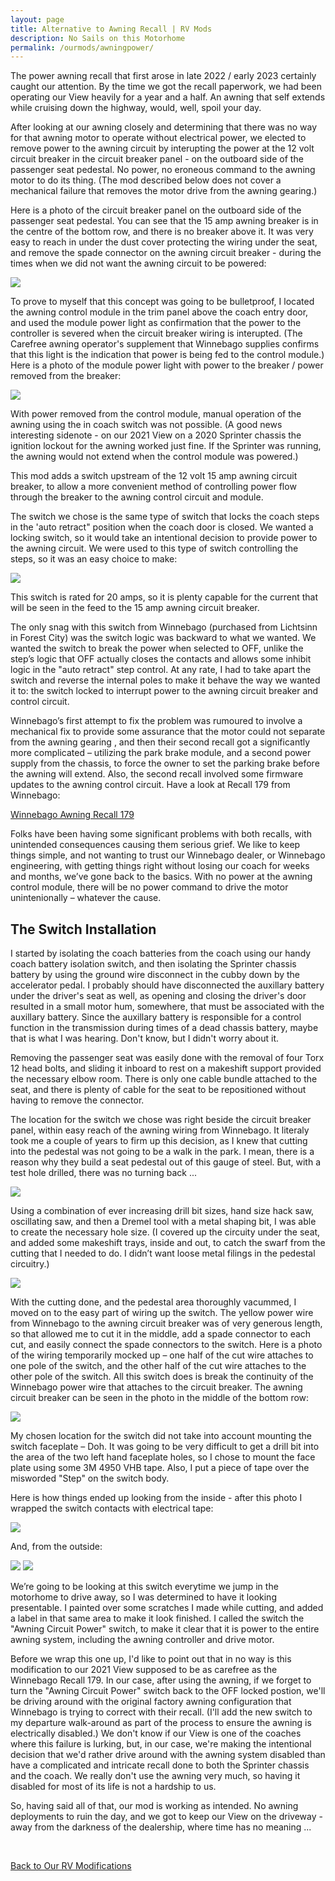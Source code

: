 ```yaml
---
layout: page
title: Alternative to Awning Recall | RV Mods
description: No Sails on this Motorhome
permalink: /ourmods/awningpower/
---
```


The power awning recall that first arose in late 2022 / early 2023 certainly caught our attention.  By the time we got the recall paperwork, we had been operating our View heavily for a year and a half.  An awning that self extends while cruising down the highway, would, well, spoil your day.

After looking at our awning closely and determining that there was no way for that awning motor to operate without electrical power, we elected to remove power to the awning circuit by interupting the power at the 12 volt circuit breaker in the circuit breaker panel - on the outboard side of the passenger seat pedestal.  No power, no eroneous command to the awning motor to do its thing.  (The mod described below does not cover a mechanical failure that removes the motor drive from the awning gearing.)

Here is a photo of the circuit breaker panel on the outboard side of the passenger seat pedestal.  You can see that the 15 amp awning breaker is in the centre of the bottom row, and there is no breaker above it.  It was very easy to reach in under the dust cover protecting the wiring under the seat, and remove the spade connector on the awning circuit breaker - during the times when we did not want the awning circuit to be powered:

<img src="/assets/webawningpower1.jpeg"/>

To prove to myself that this concept was going to be bulletproof, I located the awning control module in the trim panel above the coach entry door, and used the module power light as confirmation that the power to the controller is severed when the circuit breaker wiring is interupted.  (The Carefree awning operator's supplement that Winnebago supplies confirms that this light is the indication that power is being fed to the control module.)  Here is a photo of the module power light with power to the breaker / power removed from the breaker:

<img src="/assets/webmodulestatus1.jpg"/>

With power removed from the control module, manual operation of the awning using the in coach switch was not possible.  (A good news interesting sidenote - on our 2021 View on a 2020 Sprinter chassis the ignition lockout for the awning worked just fine.  If the Sprinter was running, the awning would not extend when the control module was powered.)

This mod adds a switch upstream of the 12 volt 15 amp awning circuit breaker, to allow a more convenient method of controlling power flow through the breaker to the awning control circuit and module.

The switch we chose is the same type of switch that locks the coach steps in the 'auto retract" position when the coach door is closed. We wanted a locking switch, so it would take an intentional decision to provide power to the awning circuit.  We were used to this type of switch controlling the steps, so it was an easy choice to make:

<img src="/assets/webawningpower2.jpeg"/>

This switch is rated for 20 amps, so it is plenty capable for the current that will be seen in the feed to the 15 amp awning circuit breaker.

The only snag with this switch from Winnebago (purchased from Lichtsinn in Forest City) was the switch logic was backward to what we wanted.  We wanted the switch to break the power when selected to OFF, unlike the step’s logic that OFF actually closes the contacts and allows some inhibit logic in the "auto retract" step control.  At any rate, I had to take apart the switch and reverse the internal poles to make it behave the way we wanted it to: the switch locked to interrupt power to the awning circuit breaker and control circuit.

Winnebago’s first attempt to fix the problem was rumoured to involve a mechanical fix to provide some assurance that the motor could not separate from the awning gearing , and then their second recall got a significantly more complicated – utilizing the park brake module, and a second power supply from the chassis, to force the owner to set the parking brake before the awning will extend.  Also, the second recall involved some firmware updates to the awning control circuit. Have a look at Recall 179 from Winnebago:

<a href = "https://static.nhtsa.gov/odi/rcl/2023/RCRIT-23V694-6339.pdf " target="_blank">Winnebago Awning Recall 179 </a>

Folks have been having some significant problems with both recalls, with unintended consequences causing them serious grief.  We like to keep things simple, and not wanting to trust our Winnebago dealer, or Winnebago engineering, with getting things right without losing our coach for weeks and months, we’ve gone back to the basics.  With no power at the awning control module, there will be no power command to drive the motor unintenionally – whatever the cause.

<h2> The Switch Installation </h2>

I started by isolating the coach batteries from the coach using our handy coach battery isolation switch, and then isolating the Sprinter chassis battery by using the ground wire disconnect in the cubby down by the accelerator pedal.  I probably should have disconnected the auxillary battery under the driver's seat as well, as opening and closing the driver's door resulted in a small motor hum, somewhere, that must be associated with the auxillary battery.  Since the auxillary battery is responsible for a control function in the transmission during times of a dead chassis battery, maybe that is what I was hearing.  Don't know, but I didn't worry about it.

Removing the passenger seat was easily done with the removal of four Torx 12 head bolts, and sliding it inboard to rest on a makeshift support provided the necessary elbow room.  There is only one cable bundle attached to the seat, and there is plenty of cable for the seat to be repositioned without having to remove the connector.

The location for the switch we chose was right beside the circuit breaker panel, within easy reach of the awning wiring from Winnebago. It literaly took me a couple of years to firm up this decision, as I knew that cutting into the pedestal was not going to be a walk in the park.  I mean, there is a reason why they build a seat pedestal out of this gauge of steel.  But, with a test hole drilled, there was no turning back ...

<img src="/assets/webawningpower3.jpeg"/>

Using a combination of ever increasing drill bit sizes, hand size hack saw, oscillating saw, and then a Dremel tool with a metal shaping bit, I was able to create the necessary hole size.  (I covered up the circuity under the seat, and added some makeshift trays, inside and out, to catch the swarf from the cutting that I needed to do.  I didn’t want loose metal filings in the pedestal circuitry.)

<img src="/assets/webawningpower4.jpeg"/>

With the cutting done, and the pedestal area thoroughly vacummed, I moved on to the easy part of wiring up the switch.  The yellow power wire from Winnebago to the awning circuit breaker was of very generous length, so that allowed me to cut it in the middle, add a spade connector to each cut, and easily connect the spade connectors to the switch.  Here is a photo of the wiring temporarily mocked up – one half of the cut wire attaches to one pole of the switch, and the other half of the cut wire attaches to the other pole of the switch.  All this switch does is break the continuity of the Winnebago power wire that attaches to the circuit breaker.  The awning circuit breaker can be seen in the photo in the middle of the bottom row:

<img src="/assets/webawningpower5.jpeg"/>

My chosen location for the switch did not take into account mounting the switch faceplate – Doh.  It was going to be very difficult to get a drill bit into the area of the two left hand faceplate holes, so I chose to mount the face plate using some 3M 4950 VHB tape.  Also, I put a piece of tape over the misworded "Step" on the switch body.  

Here is how things ended up looking from the inside - after this photo I wrapped the switch contacts with electrical tape:

<img src="/assets/webawningpower6.jpeg"/>

And, from the outside:

<img src="/assets/webawningpower11.jpeg"/>

<img src="/assets/webawningpower13.jpeg"/>

We’re going to be looking at this switch everytime we jump in the motorhome to drive away, so I was determined to have it looking presentable.  I painted over some scratches I made while cutting, and added a label in that same area to make it look finished. I called the switch the "Awning Circuit Power" switch, to make it clear that it is power to the entire awning system, including the awning controller and drive motor.

Before we wrap this one up, I'd like to point out that in no way is this modification to our 2021 View supposed to be as carefree as the Winnebago Recall 179.  In our case, after using the awning, if we forget to turn the "Awning Circuit Power" switch back to the OFF locked postion, we'll be driving around with the original factory awning configuration that Winnebago is trying to correct with their recall.  (I'll add the new switch to my departure walk-around as part of the process to ensure the awning is electrically disabled.)  We don't know if our View is one of the coaches where this failure is lurking, but, in our case, we're making the intentional decision that we'd rather drive around with the awning system disabled than have a complicated and intricate recall done to both the Sprinter chassis and the coach. We really don't use the awning very much, so having it disabled for most of its life is not a hardship to us.

So, having said all of that, our mod is working as intended.  No awning deployments to ruin the day, and we got to keep our View on the driveway - away from the darkness of the dealership, where time has no meaning ...

<br>

[Back to Our RV Modifications](/ourmods/)
